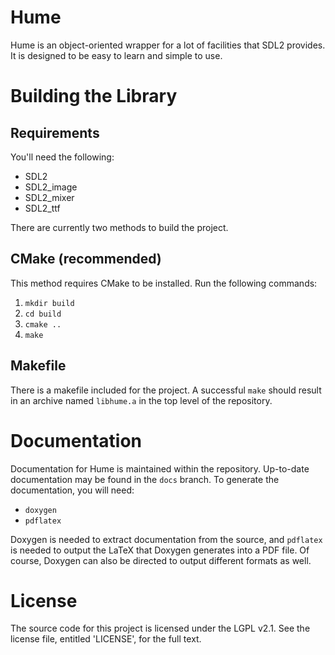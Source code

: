 # Hume
Hume is an object-oriented wrapper for a lot of facilities that SDL2 provides.
It is designed to be easy to learn and simple to use.

# Building the Library

## Requirements
You'll need the following:

* SDL2
* SDL2_image
* SDL2_mixer
* SDL2_ttf

There are currently two methods to build the project.

## CMake (recommended)
This method requires CMake to be installed.
Run the following commands:

1. `mkdir build`
2. `cd build`
3. `cmake ..`
4. `make`

## Makefile
There is a makefile included for the project.
A successful `make` should result in an archive named `libhume.a` in the top level of the repository.

# Documentation

Documentation for Hume is maintained within the repository. Up-to-date documentation
may be found in the `docs` branch. To generate the documentation, you will need:

* `doxygen`
* `pdflatex`

Doxygen is needed to extract documentation from the source, and `pdflatex` is needed
to output the LaTeX that Doxygen generates into a PDF file. Of course, Doxygen can
also be directed to output different formats as well.

# License
The source code for this project is licensed under the LGPL v2.1.
See the license file, entitled 'LICENSE', for the full text.
